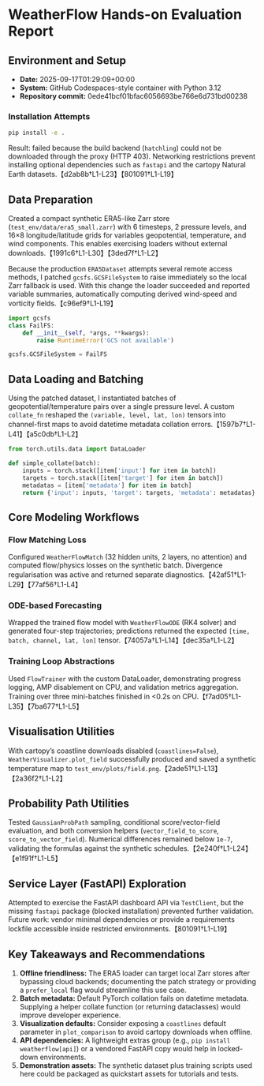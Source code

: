 # WeatherFlow Hands-on Evaluation Report

## Environment and Setup
- **Date:** 2025-09-17T01:29:09+00:00
- **System:** GitHub Codespaces-style container with Python 3.12
- **Repository commit:** 0ede41bcf01bfac6056693be766e6d731bd00238

### Installation Attempts
```bash
pip install -e .
```
Result: failed because the build backend (`hatchling`) could not be downloaded through the proxy (HTTP 403). Networking restrictions prevent installing optional dependencies such as `fastapi` and the cartopy Natural Earth datasets.【d2ab8b†L1-L23】【801091†L1-L19】

## Data Preparation
Created a compact synthetic ERA5-like Zarr store (`test_env/data/era5_small.zarr`) with 6 timesteps, 2 pressure levels, and 16×8 longitude/latitude grids for variables geopotential, temperature, and wind components. This enables exercising loaders without external downloads.【1991c6†L1-L30】【3ded7f†L1-L2】

Because the production `ERA5Dataset` attempts several remote access methods, I patched `gcsfs.GCSFileSystem` to raise immediately so the local Zarr fallback is used. With this change the loader succeeded and reported variable summaries, automatically computing derived wind-speed and vorticity fields.【c96ef9†L1-L19】

```python
import gcsfs
class FailFS:
    def __init__(self, *args, **kwargs):
        raise RuntimeError('GCS not available')

gcsfs.GCSFileSystem = FailFS
```

## Data Loading and Batching
Using the patched dataset, I instantiated batches of geopotential/temperature pairs over a single pressure level. A custom `collate_fn` reshaped the `(variable, level, lat, lon)` tensors into channel-first maps to avoid datetime metadata collation errors.【1597b7†L1-L41】【a5c0db†L1-L2】

```python
from torch.utils.data import DataLoader

def simple_collate(batch):
    inputs = torch.stack([item['input'] for item in batch])
    targets = torch.stack([item['target'] for item in batch])
    metadatas = [item['metadata'] for item in batch]
    return {'input': inputs, 'target': targets, 'metadata': metadatas}
```

## Core Modeling Workflows

### Flow Matching Loss
Configured `WeatherFlowMatch` (32 hidden units, 2 layers, no attention) and computed flow/physics losses on the synthetic batch. Divergence regularisation was active and returned separate diagnostics.【42af51†L1-L29】【77af56†L1-L4】

### ODE-based Forecasting
Wrapped the trained flow model with `WeatherFlowODE` (RK4 solver) and generated four-step trajectories; predictions returned the expected `[time, batch, channel, lat, lon]` tensor.【74057a†L1-L14】【dec35a†L1-L2】

### Training Loop Abstractions
Used `FlowTrainer` with the custom DataLoader, demonstrating progress logging, AMP disablement on CPU, and validation metrics aggregation. Training over three mini-batches finished in <0.2s on CPU.【f7ad05†L1-L35】【7ba677†L1-L5】

## Visualisation Utilities
With cartopy’s coastline downloads disabled (`coastlines=False`), `WeatherVisualizer.plot_field` successfully produced and saved a synthetic temperature map to `test_env/plots/field.png`.【2ade51†L1-L13】【2a36f2†L1-L2】

## Probability Path Utilities
Tested `GaussianProbPath` sampling, conditional score/vector-field evaluation, and both conversion helpers (`vector_field_to_score`, `score_to_vector_field`). Numerical differences remained below `1e-7`, validating the formulas against the synthetic schedules.【2e240f†L1-L24】【e1f91f†L1-L5】

## Service Layer (FastAPI) Exploration
Attempted to exercise the FastAPI dashboard API via `TestClient`, but the missing `fastapi` package (blocked installation) prevented further validation. Future work: vendor minimal dependencies or provide a requirements lockfile accessible inside restricted environments.【801091†L1-L19】

## Key Takeaways and Recommendations
1. **Offline friendliness:** The ERA5 loader can target local Zarr stores after bypassing cloud backends; documenting the patch strategy or providing a `prefer_local` flag would streamline this use case.
2. **Batch metadata:** Default PyTorch collation fails on datetime metadata. Supplying a helper collate function (or returning dataclasses) would improve developer experience.
3. **Visualization defaults:** Consider exposing a `coastlines` default parameter in `plot_comparison` to avoid cartopy downloads when offline.
4. **API dependencies:** A lightweight extras group (e.g., `pip install weatherflow[api]`) or a vendored FastAPI copy would help in locked-down environments.
5. **Demonstration assets:** The synthetic dataset plus training scripts used here could be packaged as quickstart assets for tutorials and tests.
